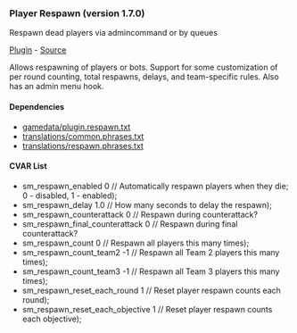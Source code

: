 ### Player Respawn (version 1.7.0)
Respawn dead players via admincommand or by queues

[Plugin](plugins/respawn.smx?raw=true) - [Source](scripting/respawn.sp)

Allows respawning of players or bots. Support for some customization of per round counting, total respawns, delays, and team-specific rules. Also has an admin menu hook.

#### Dependencies
 * [gamedata/plugin.respawn.txt](gamedata/plugin.respawn.txt)
 * [translations/common.phrases.txt](translations/common.phrases.txt)
 * [translations/respawn.phrases.txt](translations/respawn.phrases.txt)

#### CVAR List
 * sm_respawn_enabled  0 // Automatically respawn players when they die; 0 - disabled, 1 - enabled);
 * sm_respawn_delay  1.0 // How many seconds to delay the respawn);
 * sm_respawn_counterattack  0 // Respawn during counterattack? 
 * sm_respawn_final_counterattack  0 // Respawn during final counterattack? 
 * sm_respawn_count  0 // Respawn all players this many times);
 * sm_respawn_count_team2  -1 // Respawn all Team 2 players this many times);
 * sm_respawn_count_team3  -1 // Respawn all Team 3 players this many times);
 * sm_respawn_reset_each_round  1 // Reset player respawn counts each round);
 * sm_respawn_reset_each_objective  1 // Reset player respawn counts each objective);

